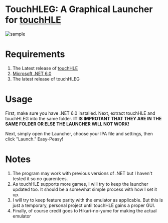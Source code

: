 # TouchHLEG: A Graphical Launcher for [touchHLE](https://github.com/hikari-no-yume/touchHLE)

![sample](https://user-images.githubusercontent.com/126808671/223121839-1338d2db-73ca-4eb7-92b4-08d9b52cec5b.PNG)

# Requirements

1. The Latest release of [touchHLE](https://github.com/hikari-no-yume/touchHLE)
2. [Microsoft .NET 6.0](https://dotnet.microsoft.com/en-us/download)
3. The latest release of touchHLEG

# Usage
First, make sure you have .NET 6.0 installed. Next, extract touchHLE and touchHLEG into the same folder. **IT IS IMPROTANT THAT THEY ARE IN THE SAME FOLDER OR ELSE THE LAUNCHER WILL NOT WORK!**

Next, simply open the Launcher, choose your IPA file and settings, then click "Launch." Easy-Peasy!

# Notes
1. The program may work with previous versions of .NET but I haven't tested it so no guarentees.
2. As touchHLE supports more games, I will try to keep the launcher updated too. It should be a somewhat simple process with how I set it up.
3. I will try to keep feature parity with the emulator as applicable. But this is just a temporary, personal project until touchHLE gains a proper GUI.
4. Finally, of course credit goes to Hikari-no-yume for making the actual emulator
